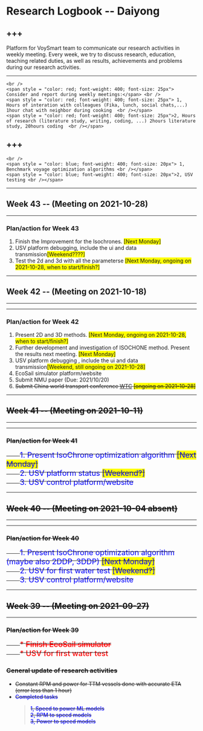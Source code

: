 # Research Logbook -- Daiyong

+++
---
Platform for VoySmart team to communicate our research activities in weekly meeting. Every week, we try to discuss research, education, teaching related duties, as well as results, achievements and problems during our research activities.

---


```{admonition}  <span style = "color: red; font-weight: 600; font-size: 25px">PhD study KPI</span>
<br />
<span style = "color: red; font-weight: 400; font-size: 25px"> Consider and report during weekly meetings:</span> <br />
<span style = "color: red; font-weight: 400; font-size: 25px"> 1, Hours of interation with colleagues (Fika, lunch, social chats,...) 1hour chat with neighbor during cooking  <br /></span>
<span style = "color: red; font-weight: 400; font-size: 25px">2, Hours of research (literature study, writing, coding, ...) 2hours literature study, 20hours coding  <br /></span>
```

+++
---

```{admonition}  <span style = "color: blue; font-weight: 500; font-size: 25px">Urgent research duties</span>
<br />
<span style = "color: blue; font-weight: 400; font-size: 20px"> 1, Benchmark voyage optimization algorithms <br /></span>
<span style = "color: blue; font-weight: 400; font-size: 20px">2, USV testing <br /></span>

```

***
## Week 43 -- (Meeting on 2021-10-28)
---


### Plan/action for Week 43
1. Finish the Improvement for the Isochrones.  <span style = "background: yellow">[Next Monday]<br /> </span>
2. USV platform debugging, include the ui and data transmission<span style = "background: yellow">[Weekend????]<br /></span>
3. Test the 2d and 3d with all the parameterse <span style = "background: yellow">[Next Monday, ongoing on 2021-10-28, when to start/finish?]<br /> </span>

***
## Week 42 -- (Meeting on 2021-10-18) 

---
***

### Plan/action for Week 42
    
1. Present 2D and 3D methods.  <span style = "background: yellow">[Next Monday, ongoing on 2021-10-28, when to start/finish?]<br /> </span>
2. Further development and investigation of ISOCHONE method. Present the results next meeting.  <span style = "background: yellow">[Next Monday]<br /> </span>
3. USV platform debugging , include the ui and data transmission<span style = "background: yellow">[Weekend, still ongoing on 2021-10-28]<br /></span>
4. </strike> EcoSail simulator platform/website <br /> <strike>
5. </strike> Submit NMU paper (Due: 2021/10/20) <br /><strike>
6. Submit China world transport conference [WTC](https://www.wtc-conference.com/submit/1st.html) <span style = "background: yellow">[ongoing on 2021-10-28]<br /></span>






***
## Week 41 -- (Meeting on 2021-10-11) 

---
***

### Plan/action for Week 41
    
$\qquad$  <span style = "font-weight: 400; font-size: 20px; color: blue">1. Present IsoChrone  optimization algorithm  <span style = "background: yellow">[Next Monday]<br /> </span></span>
$\qquad$  <span style = "font-weight: 400; font-size: 20px; color: blue">2. USV platform status <span style = "background: yellow">[Weekend?]<br /></span></span>
$\qquad$  <span style = "font-weight: 400; font-size: 20px; color: blue">3. USV control platform/website <br /></span>




***
## Week 40 -- (<strike>Meeting on 2021-10-04 absent</strike>) 

---
***

### Plan/action for Week 40
    
$\qquad$  <span style = "font-weight: 400; font-size: 20px; color: blue">1. Present IsoChrone  optimization algorithm (maybe also 2DDP, 3DDP) <span style = "background: yellow">[Next Monday]<br /> </span></span>
$\qquad$  <span style = "font-weight: 400; font-size: 20px; color: blue">2. USV for first water test <span style = "background: yellow">[Weekend?]<br /></span></span>
$\qquad$  <span style = "font-weight: 400; font-size: 20px; color: blue">3. USV control platform/website <br /></span>

    



***
## Week 39 -- (Meeting on 2021-09-27)
---

### Plan/action for Week 39

$\qquad$ <span style = "font-weight: 500; font-size: 20px; color: red">* <strike>Finish EcoSail simulator</strike> <br /> </span>
$\qquad$ <span style = "font-weight: 500; font-size: 20px; color: red">* USV for first water test <br /></span>



### General update of research activities

* Constant RPM and power for TTM vessels done with accurate ETA (error less than 1 hour)
* <span style = "color: blue; font-weight: 500">Completed tasks </span>
    > <span style = "color: blue; font-weight: 500">1, Speed to power ML models <br />  </span>
    > <span style = "color: blue; font-weight: 500">2, RPM to speed models <br />  </span>
    > <span style = "color: blue; font-weight: 500">3, Power to speed models <br />  </span>
